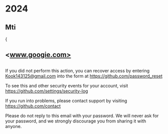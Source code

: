 # 2024
Mti
-- 
{
## <www.googie.com>
## <Kk0828459482143125>

If you did not perform this action, you can recover access by entering Kook143125@gmail.com into the form at https://github.com/password_reset

To see this and other security events for your account, visit https://github.com/settings/security-log

If you run into problems, please contact support by visiting https://github.com/contact

Please do not reply to this email with your password. We will never ask for your password, and we strongly discourage you from sharing it with anyone.
